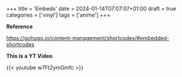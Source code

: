 +++
title = 'Embeds'
date = 2024-01-14T07:07:07+01:00
draft = true
categories = ['vinyl']
tags = ['anime']
+++

**Reference**

https://gohugo.io/content-management/shortcodes/#embedded-shortcodes

**This is a YT Video**

{{< youtube w7Ft2ymGmfc >}}


